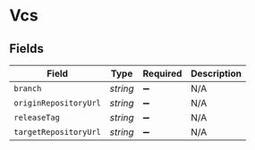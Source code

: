 # Vcs


## Fields

| Field                 | Type                  | Required              | Description           |
| --------------------- | --------------------- | --------------------- | --------------------- |
| `branch`              | *string*              | :heavy_minus_sign:    | N/A                   |
| `originRepositoryUrl` | *string*              | :heavy_minus_sign:    | N/A                   |
| `releaseTag`          | *string*              | :heavy_minus_sign:    | N/A                   |
| `targetRepositoryUrl` | *string*              | :heavy_minus_sign:    | N/A                   |